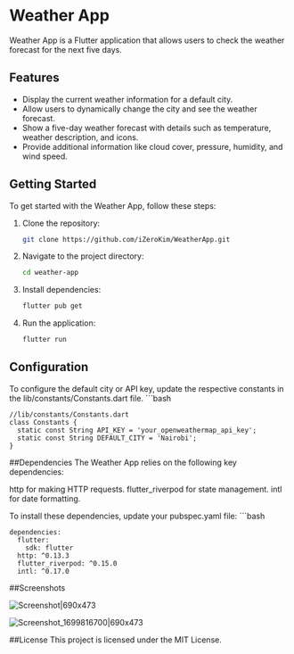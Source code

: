 # Weather App

Weather App is a Flutter application that allows users to check the weather forecast for the next five days.

## Features

- Display the current weather information for a default city.
- Allow users to dynamically change the city and see the weather forecast.
- Show a five-day weather forecast with details such as temperature, weather description, and icons.
- Provide additional information like cloud cover, pressure, humidity, and wind speed.

## Getting Started

To get started with the Weather App, follow these steps:

1. Clone the repository:

   ```bash
   git clone https://github.com/iZeroKim/WeatherApp.git
   
2. Navigate to the project directory:

    ```bash
    cd weather-app

3. Install dependencies:

    ```bash
    flutter pub get
    
4. Run the application:

    ```bash
    flutter run

## Configuration
To configure the default city or API key, update the respective constants in the lib/constants/Constants.dart file.
    ```bash

    //lib/constants/Constants.dart
    class Constants {
      static const String API_KEY = 'your_openweathermap_api_key';
      static const String DEFAULT_CITY = 'Nairobi';
    }
##Dependencies
The Weather App relies on the following key dependencies:

http for making HTTP requests.
flutter_riverpod for state management.
intl for date formatting.

To install these dependencies, update your pubspec.yaml file:
    ```bash
    
    dependencies:
      flutter:
        sdk: flutter
      http: ^0.13.3
      flutter_riverpod: ^0.15.0
      intl: ^0.17.0

##Screenshots

![Screenshot|690x473](https://github.com/iZeroKim/WeatherApp/assets/58791465/d930adc7-b3f5-43d5-92f5-675aafe53f3e)


![Screenshot_1699816700|690x473](https://github.com/iZeroKim/WeatherApp/assets/58791465/a8168c75-ef15-46fe-b7d1-123ce183996f=100x20)



##License
This project is licensed under the MIT License.
    
